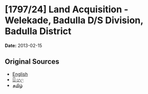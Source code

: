 # [1797/24] Land Acquisition - Welekade, Badulla D/S Division, Badulla District

**Date:** 2013-02-15

## Original Sources

- [English](https://documents.gov.lk/view/extra-gazettes/2013/2/1797-24_E.pdf)
- [සිංහල](https://documents.gov.lk/view/extra-gazettes/2013/2/1797-24_S.pdf)
- [தமிழ்](https://documents.gov.lk/view/extra-gazettes/2013/2/1797-24_T.pdf)
